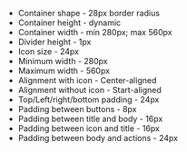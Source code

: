 - Container shape - 28px border radius
- Container height - dynamic
- Container width - min 280px; max 560px
- Divider height - 1px
- Icon size - 24px
- Minimum width - 280px
- Maximum width - 560px
- Alignment with icon - Center-aligned
- Alignment without icon - Start-aligned
- Top/Left/right/bottom padding - 24px
- Padding between buttons - 8px
- Padding between title and body - 16px
- Padding between icon and title - 16px
- Padding between body and actions - 24px
